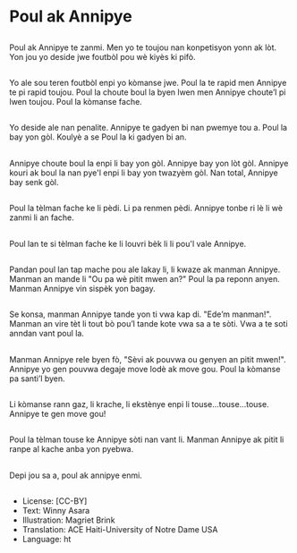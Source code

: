 # Poul ak Annipye

##
Poul ak Annipye te zanmi. Men yo te toujou nan konpetisyon yonn ak lòt. Yon jou yo deside jwe foutbòl pou wè kiyès ki pifò.

##
Yo ale sou teren foutbòl enpi yo kòmanse jwe. Poul la te rapid men Annipye te pi rapid toujou. Poul la choute boul la byen lwen men Annipye choute’l pi lwen toujou. Poul la kòmanse fache.

##
Yo deside ale nan penalite. Annipye te gadyen bi nan pwemye tou a. Poul la bay yon gòl. Koulyè a se Poul la ki gadyen bi an.

##
Annipye choute boul la enpi li bay yon gòl. Annipye bay yon lòt gòl. Annipye kouri ak boul la nan pye'l enpi li bay yon twazyèm gòl. Nan total, Annipye bay senk gòl.

##
Poul la tèlman fache ke li pèdi. Li pa renmen pèdi. Annipye tonbe ri lè li wè zanmi li an fache.

##
Poul lan te si tèlman fache ke li louvri bèk li li pou'l vale Annipye.

##
Pandan poul lan tap mache pou ale lakay li, li kwaze ak manman Annipye. Manman an mande li "Ou pa wè pitit mwen an?" Poul la pa reponn anyen. Manman Annipye vin sispèk yon bagay.

##
Se konsa, manman Annipye tande yon ti vwa kap di. "Ede’m manman!". Manman an vire tèt li tout bò pou’l tande kote vwa sa a te sòti. Vwa a te soti anndan vant poul la.

##
Manman Annipye rele byen fò, "Sèvi ak pouvwa ou genyen an pitit mwen!". Annipye yo gen pouvwa degaje move lodè ak move gou. Poul la kòmanse pa santi’l byen.

##
Li kòmanse rann gaz, li krache, li ekstènye enpi li touse…touse…touse. Annipye te gen move gou!

##
Poul la tèlman touse ke Annipye sòti nan vant li. Manman Annipye ak pitit li ranpe al kache anba yon pyebwa.

##
Depi jou sa a, poul ak annipye enmi.

##
* License: [CC-BY]
* Text: Winny Asara
* Illustration: Magriet Brink
* Translation: ACE Haiti-University of Notre Dame USA
* Language: ht
